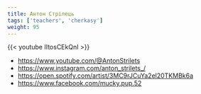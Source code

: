 ```yaml
---
title: Антон Стрілець
tags: ['teachers', 'cherkasy']
weight: 95
---
```

{{< youtube IItosCEkQnI >}}

- https://www.youtube.com/@AntonStrilets
- https://www.instagram.com/anton_strilets_/
- https://open.spotify.com/artist/3MC9rJCuYa2el20TKMBk6a
- https://www.facebook.com/mucky.pup.52


